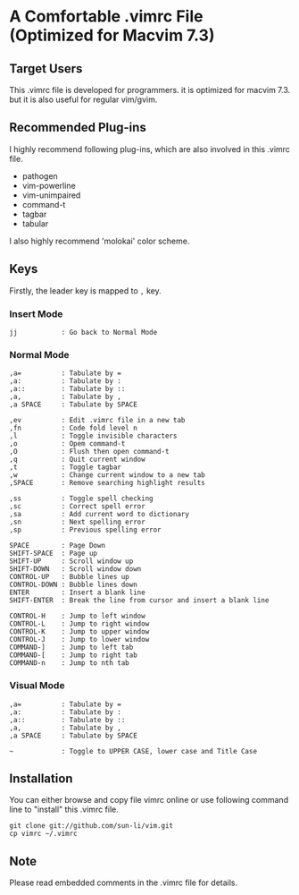 # A Comfortable .vimrc File (Optimized for Macvim 7.3)

## Target Users

This .vimrc file is developed for programmers.  it is optimized for macvim 7.3.  but it is also useful for regular vim/gvim.

## Recommended Plug-ins

I highly recommend following plug-ins, which are also involved in this .vimrc file.

* pathogen
* vim-powerline
* vim-unimpaired
* command-t
* tagbar
* tabular

I also highly recommend 'molokai' color scheme.

## Keys

Firstly, the leader key is mapped to `,` key.

### Insert Mode

    jj           : Go back to Normal Mode

### Normal Mode

    ,a=          : Tabulate by =
    ,a:          : Tabulate by :
    ,a::         : Tabulate by ::
    ,a,          : Tabulate by ,
    ,a SPACE     : Tabulate by SPACE

    ,ev          : Edit .vimrc file in a new tab
    ,fn          : Code fold level n
    ,l           : Toggle invisible characters
    ,o           : Opem command-t
    ,O           : Flush then open command-t
    ,q           : Quit current window
    ,t           : Toggle tagbar
    ,w           : Change current window to a new tab
    ,SPACE       : Remove searching highlight results

    ,ss          : Toggle spell checking
    ,sc          : Correct spell error
    ,sa          : Add current word to dictionary
    ,sn          : Next spelling error
    ,sp          : Previous spelling error

    SPACE        : Page Down
    SHIFT-SPACE  : Page up
    SHIFT-UP     : Scroll window up
    SHIFT-DOWN   : Scroll window down
    CONTROL-UP   : Bubble lines up
    CONTROL-DOWN : Bubble lines down
    ENTER        : Insert a blank line
    SHIFT-ENTER  : Break the line from cursor and insert a blank line

    CONTROL-H    : Jump to left window
    CONTROL-L    : Jump to right window
    CONTROL-K    : Jump to upper window
    CONTROL-J    : Jump to lower window
    COMMAND-]    : Jump to left tab
    COMMAND-[    : Jump to right tab
    COMMAND-n    : Jump to nth tab

### Visual Mode

    ,a=          : Tabulate by =
    ,a:          : Tabulate by :
    ,a::         : Tabulate by ::
    ,a,          : Tabulate by ,
    ,a SPACE     : Tabulate by SPACE

    ~            : Toggle to UPPER CASE, lower case and Title Case

## Installation

You can either browse and copy file vimrc online or use following command line to "install" this .vimrc file.

    git clone git://github.com/sun-li/vim.git
    cp vimrc ~/.vimrc

## Note

Please read embedded comments in the .vimrc file for details.

